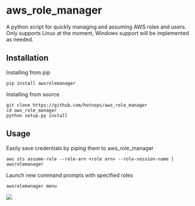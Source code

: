# aws_role_manager
A python script for quickly managing and assuming AWS roles and users. Only supports Linux at the moment, Windows support will be implemented as needed.

## Installation
Installing from pip
```
pip install awsrolemanager
```

Installing from source
```
git clone https://github.com/hotnops/aws_role_manager
cd aws_role_manager
python setup.py install
```


## Usage

Easily save credentials by piping them to aws_role_manager

```
aws sts assume-role --role-arn <role arn> --role-session-name | awsrolemanager
```

Launch new command prompts with specified roles
```
awsrolemanager menu
```
![](https://github.com/hotnops/aws_role_manager/tree/main/readme/awsrolemanager.gif)
